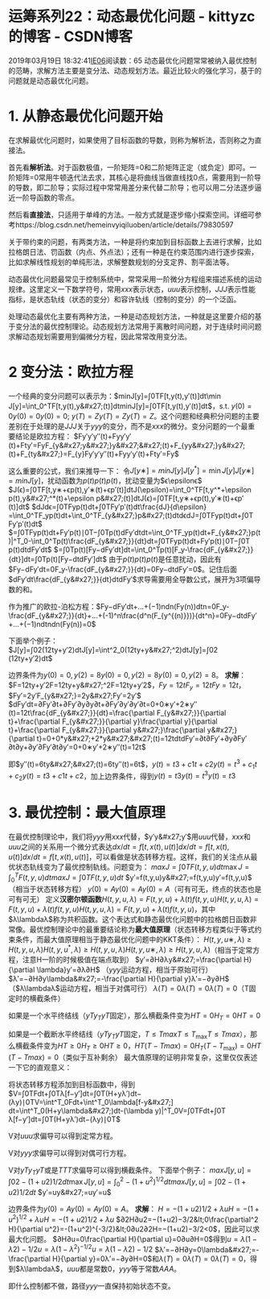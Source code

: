 # 运筹系列22：动态最优化问题 - kittyzc的博客 - CSDN博客
2019年03月19日 18:32:41[IE06](https://me.csdn.net/kittyzc)阅读数：65
动态最优化问题常常被纳入最优控制的范畴，求解方法主要是变分法、动态规划方法。最近比较火的强化学习，基于的问题就是动态最优化问题。

# 1. 从静态最优化问题开始

在求解最优化问题时，如果使用了目标函数的导数，则称为解析法，否则称之为直接法。

首先看**解析法**。对于函数极值，一阶矩阵=0和二阶矩阵正定（或负定）即可。一阶矩阵=0常用牛顿迭代法去求，其核心是将曲线当做直线找0点，需要用到一阶导的导数，即二阶导；实际过程中常常用差分来代替二阶导；也可以用二分法逐步逼近一阶导函数的零点。

然后看**直接法**，只适用于单峰的方法。一般方式就是逐步缩小探索空间。详细可参考https://blog.csdn.net/hemeinvyiqiluoben/article/details/79830597

关于带约束的问题，有两类方法，一种是将约束加到目标函数上去进行求解，比如拉格朗日法、罚函数（内点、外点法）；还有一种是在约束范围内进行逐步探索，比如求解线性规划的单纯形法，求解整数规划的分支定界、割平面法等。

动态最优化问题最常见于控制系统中，常常采用一阶微分方程组来描述系统的运动规律。这里定义一下数学符号，常用$xxx$表示状态，$uuu$表示控制，$JJJ$表示性能指标，是状态轨线（状态的变分）和容许轨线（控制的变分）的一个泛函。

处理动态最优化主要有两种方法，一种是动态规划方法，一种就是这里要介绍的基于变分法的最优控制理论。动态规划方法常用于离散时间问题，对于连续时间问题求解动态规划需要用到偏微分方程，因此常常改用变分法。
# 2 变分法：欧拉方程

一个经典的变分问题可以表示为：$min⁡J[y]=∫0TF[t,y(t),y′(t)]dt\min J[y]=\int_0^TF[t,y(t),y&#x27;(t)]dtminJ[y]=∫0T​F[t,y(t),y′(t)]dt$，s.t. $y(0)=0y(0) = 0y(0)=0$; $y(T)=Zy(T)=Zy(T)=Z$。这个问题和经典积分问题的主要差别在于处理的是$JJJ$关于$yyy$的变分，而不是$xxx$的微分。变分问题的一个最重要结论是欧拉方程：
$Fy′y′y′′(t)+Fyy′y′(t)+Fty′=FyF_{y&#x27;y&#x27;}y&#x27;&#x27;(t)+F_{yy&#x27;}y&#x27;(t)+F_{ty&#x27;}=F_{y}Fy′y′​y′′(t)+Fyy′​y′(t)+Fty′​=Fy​$

这么重要的公式，我们来推导一下：
令$J[y∗]=min⁡J[y]J[y^*] = \min J[y]J[y∗]=minJ[y]$，扰动函数为$p(t)p(t)p(t)$，扰动变量为$ϵ\epsilonϵ$
$J(ϵ)=∫0TF[t,y∗+ϵp(t),y′∗(t)+ϵp′(t)]dtJ(\epsilon)=\int_0^TF[t,y^*+\epsilon p(t),y&#x27;^*(t)+\epsilon p&#x27;(t)]dtJ(ϵ)=∫0T​F[t,y∗+ϵp(t),y′∗(t)+ϵp′(t)]dt$
$dJdϵ=∫0TFyp(t)dt+∫0TFy′p′(t)dt\frac{dJ}{d\epsilon} =\int_0^TF_yp(t)dt+\int_0^TF_{y&#x27;}p&#x27;(t)dtdϵdJ​=∫0T​Fy​p(t)dt+∫0T​Fy′​p′(t)dt$
$=∫0TFyp(t)dt+Fy′p(t)∣0T−∫0Tp(t)dFy′dtdt=\int_0^TF_yp(t)dt+F_{y&#x27;}p(t)|^T_0-\int_0^Tp(t)\frac{dF_{y&#x27;}}{dt}dt=∫0T​Fy​p(t)dt+Fy′​p(t)∣0T​−∫0T​p(t)dtdFy′​​dt$
$=∫0Tp(t)[Fy−dFy′dt]dt=\int_0^Tp(t)[F_y-\frac{dF_{y&#x27;}}{dt}]dt=∫0T​p(t)[Fy​−dtdFy′​​]dt$
由于$p(t)p(t)p(t)$是任意扰动，因此有$Fy−dFy′dt=0F_y-\frac{dF_{y&#x27;}}{dt}=0Fy​−dtdFy′​​=0$。记住后面$dFy′dt\frac{dF_{y&#x27;}}{dt}dtdFy′​​$求导需要用全导数公式，展开为3项偏导数的和。

作为推广的欧拉-泊松方程：$Fy−dFy′dt+...+(−1)ndn(Fy(n))dtn=0F_y-\frac{dF_{y&#x27;}}{dt}+...+(-1)^n\frac{d^n(F_{y^{(n)}})}{dt^n}=0Fy​−dtdFy′​​+...+(−1)ndtndn(Fy(n)​)​=0$

下面举个例子：
$J[y]=∫02(12ty+y′2)dtJ[y]=\int^2_0(12ty+y&#x27;^2)dtJ[y]=∫02​(12ty+y′2)dt$

边界条件为$y(0)=0,y(2)=8y(0)=0,y(2)=8y(0)=0,y(2)=8$。
**求解**：
$F=12ty+y′2F=12ty+y&#x27;^2F=12ty+y′2$，$Fy=12tF_y=12tFy​=12t$，$Fy′=2y′F_{y&#x27;}=2y&#x27;Fy′​=2y′$
$dFy′dt=∂Fy′∂t+∂Fy′∂y∂y∂t+∂Fy′∂y′∂y′∂t=0+0∗y′+2∗y′′(t)=12t\frac{dF_{y&#x27;}}{dt}=\frac{\partial F_{y&#x27;}}{\partial t}+\frac{\partial F_{y&#x27;}}{\partial y}\frac{\partial y}{\partial t}+\frac{\partial F_{y&#x27;}}{\partial y&#x27;}\frac{\partial y&#x27;}{\partial t}=0+0*y&#x27;+2*y&#x27;&#x27;(t)=12tdtdFy′​​=∂t∂Fy′​​+∂y∂Fy′​​∂t∂y​+∂y′∂Fy′​​∂t∂y′​=0+0∗y′+2∗y′′(t)=12t$

即$y′′(t)=6ty&#x27;&#x27;(t)=6ty′′(t)=6t$，$y(t)=t3+c1t+c2y(t)=t^3+c_1t+c_2y(t)=t3+c1​t+c2​$，加上边界条件，得到$y(t)=t3y(t)=t^3y(t)=t3$
# 3. 最优控制：最大值原理

在最优控制理论中，我们将$yyy$用$xxx$代替，$y′y&#x27;y′$用$uuu$代替，$xxx$和$uuu$之间的关系用一个微分式表达$dx/dt=f[t,x(t),u(t)]dx/dt=f[t,x(t),u(t)]dx/dt=f[t,x(t),u(t)]$，可以看做是状态转移方程。这样，我们的关注点从最优状态轨线变为了最优控制轨线。问题变为：
$max⁡J=∫0TF(t,y,u)dt\max J=\int^T_0F(t,y,u)dtmaxJ=∫0T​F(t,y,u)dt$
$y′=f(t,y,u)y&#x27;=f(t,y,u)y′=f(t,y,u)$（相当于状态转移方程）
$y(0)=Ay(0)=Ay(0)=A$（可有可无，终点的状态也是可有可无）
定义**汉密尔顿函数**$H(t,y,u,λ)=F(t,y,u)+λ(t)f(t,y,u)H(t,y,u,\lambda)=F(t,y,u)+\lambda(t)f(t,y,u)H(t,y,u,λ)=F(t,y,u)+λ(t)f(t,y,u)$，其中$λ\lambdaλ$称为共积函数。这个表达式和静态最优化问题中的拉格朗日函数非常像。最优控制理论中的最重要结论称为**最大值原理**（状态转移方程类似于等式约束条件，而最大值原理相当于静态最优化问题中的KKT条件）：
$H(t,y,u∗,λ)≥H(t,y,u,λ)H(t,y,u^*,\lambda)\ge H(t,y,u,\lambda)H(t,y,u∗,λ)≥H(t,y,u,λ)$（相当于定常方程，注意H一阶的时候极值在端点取到）
$y′=∂H∂λy&#x27;=\frac{\partial H}{\partial \lambda}y′=∂λ∂H​$ （$yyy$运动方程，相当于原始可行）
$λ′=−∂H∂y\lambda&#x27;=-\frac{\partial H}{\partial y}λ′=−∂y∂H​$ （$λ\lambdaλ$运动方程，相当于对偶可行）
$λ(T)=0\lambda(T)=0λ(T)=0$（T固定时的横截条件）

如果是一个水平终结线（$yTy_TyT​$固定），那么横截条件变为$HT=0H_T=0HT​=0$

如果是一个截断水平终结线（$yTy_TyT​$固定，$T≤Tmax⁡T\le T_{\max}T≤Tmax​$），那么横截条件变为$HT≥0H_T\ge 0HT​≥0$，$HT(T−Tmax⁡)=0H_T(T-T_{\max})=0HT​(T−Tmax​)=0$（类似于互补剩余）
最大值原理的证明非常复杂，这里仅仅表述一下它的直观意义：

将状态转移方程添加到目标函数中，得到$V=∫0TFdt+∫0Tλ[f−y′]dt=∫0T(H+yλ′)dt−(λy)∣0TV=\int^T_0Fdt+\int^T_0\lambda[f-y&#x27;] dt=\int^T_0(H+y\lambda&#x27;)dt-(\lambda y)|^T_0V=∫0T​Fdt+∫0T​λ[f−y′]dt=∫0T​(H+yλ′)dt−(λy)∣0T​$

V对$uuu$求偏导可以得到定常方程。

V对$yyy$求偏导可以得到对偶可行方程。

V对$yTy_TyT​$或是$TTT$求偏导可以得到横截条件。
下面举个例子：
$max⁡J[y,u]=∫02−(1+u2)1/2dt\max J[y,u]=\int^2_0-(1+u^2)^{1/2}dtmaxJ[y,u]=∫02​−(1+u2)1/2dt$
$y′=uy&#x27;=uy′=u$

边界条件为$y(0)=Ay(0)=Ay(0)=A$。
**求解**：
$H=−(1+u2)1/2+λuH=-(1+u^2)^{1/2}+\lambda uH=−(1+u2)1/2+λu$
$∂2H∂u2=−(1+u2)−3/2&lt;0\frac{\partial^2 H}{\partial u^2}=-(1+u^2)^{-3/2}&lt;0∂u2∂2H​=−(1+u2)−3/2<0$，因此可以求最大化问题。
$∂H∂u=0\frac{\partial H}{\partial u}=0∂u∂H​=0$得到$u=λ(1−λ2)−1/2u={\lambda}(1-\lambda^2)^{-1/2}u=λ(1−λ2)−1/2$
$λ′=−∂H∂y=0\lambda&#x27;=-\frac{\partial H}{\partial y}=0λ′=−∂y∂H​=0$和$λ(T)=0\lambda(T)=0λ(T)=0$，得到$λ\lambdaλ$，$uuu$都是常数0，$yyy$等于常数$AAA$。

即什么控制都不做，路径$yyy$一直保持初始状态不变。







